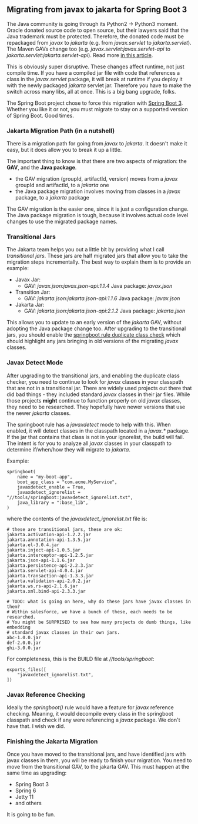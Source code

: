 ## Migrating from javax to jakarta for Spring Boot 3

The Java community is going through its Python2 → Python3 moment.
Oracle donated source code to open source, but their lawyers said that the Java trademark must be protected.
Therefore, the donated code must be repackaged from *javax* to *jakarta* (e.g. from *javax.servlet* to *jakarta.servlet*).
The Maven GAVs change too (e.g. *javax.servlet:javax.servlet-api* to *jakarta.servlet:jakarta.servlet-api*).
Read more [in this article](https://blogs.oracle.com/javamagazine/post/transition-from-java-ee-to-jakarta-ee).

This is obviously super disruptive.
These changes affect runtime, not just compile time.
If you have a compiled jar file with code that references a class in the *javax.servlet* package,
  it will break at runtime if you deploy it with the newly packaged *jakarta* servlet jar.
Therefore you have to make the switch across many libs, all at once.
This is a big bang upgrade, folks.

The Spring Boot project chose to force this migration with [Spring Boot 3](https://spring.io/blog/2022/11/24/spring-boot-3-0-goes-ga).
Whether you like it or not, you must migrate to stay on a supported version of Spring Boot.
Good times.

### Jakarta Migration Path (in a nutshell)

There is a migration path for going from *javax* to *jakarta*.
It doesn't make it easy, but it does allow you to break it up a little.

The important thing to know is that there are two aspects of migration: the **GAV**, and the **Java package**.
- the GAV migration (groupId, artifactId, version) moves from a *javax* groupId and artifactId, to a *jakarta* one
- the Java package migration involves moving from classes in a *javax* package, to a *jakarta* package

The GAV migration is the easier one, since it is just a configuration change.
The Java package migration is tough, because it involves actual code level changes to use the migrated package names.

### Transitional Jars

The Jakarta team helps you out a little bit by providing what I call *transitional jars*.
These jars are half migrated jars that allow you to take the migration steps incrementally.
The best way to explain them is to provide an example:

- Javax Jar:
  - GAV: *javax.json:javax.json-api:1.1.4* Java package: *javax.json*
- Transition Jar:
  - GAV: *jakarta.json:jakarta.json-api:1.1.6* Java package: *javax.json*
- Jakarta Jar:
  - GAV: *jakarta.json:jakarta.json-api:2.1.2* Java package: *jakarta.json*

This allows you to update to an early version of the *jakarta* GAV, without adopting the Java package change too.
After upgrading to the transitional jars, you should enable the
[springboot rule duplicate class check](https://github.com/salesforce/rules_spring/blob/main/springboot/unwanted_classes.md#detecting-duplicate-classes)
  which should highlight any jars bringing in old versions of the migrating *javax* classes.

### Javax Detect Mode

After upgrading to the transitional jars, and enabling the duplicate class checker, you need to continue to look for *javax* classes
  in your classpath that are not in a transitional jar.
There are widely used projects out there that did bad things - they included standard *javax* classes in their jar files.
While those projects **might** continue to function properly on old *javax* classes, they need to be researched.
They hopefully have newer versions that use the newer *jakarta* classes.

The springboot rule has a *javaxdetect* mode to help with this.
When enabled, it will detect classes in the classpath located in a _javax.*_ package.
If the jar that contains that class is not in your ignorelist, the build will fail.
The intent is for you to analyze all *javax* classes in your classpath to determine if/when/how they will migrate to _jakarta_.

Example:

```starlark
springboot(
    name = "my-boot-app",
    boot_app_class = "com.acme.MyService",
    javaxdetect_enable = True,
    javaxdetect_ignorelist = "//tools/springboot:javaxdetect_ignorelist.txt",
    java_library = ":base_lib",
)
```

where the contents of the *javaxdetect_ignorelist.txt* file is:

```
# these are transitional jars, these are ok:
jakarta.activation-api-1.2.2.jar
jakarta.annotation-api-1.3.5.jar
jakarta.el-3.0.4.jar
jakarta.inject-api-1.0.5.jar
jakarta.interceptor-api-1.2.5.jar
jakarta.json-api-1.1.6.jar
jakarta.persistence-api-2.2.3.jar
jakarta.servlet-api-4.0.4.jar
jakarta.transaction-api-1.3.3.jar
jakarta.validation-api-2.0.2.jar
jakarta.ws.rs-api-2.1.6.jar
jakarta.xml.bind-api-2.3.3.jar

# TODO: what is going on here, why do these jars have javax classes in them?
# Within salesforce, we have a bunch of these, each needs to be researched.
# You might be SURPRISED to see how many projects do dumb things, like embedding
# standard javax classes in their own jars.
abc-1.0.0.jar
def-2.0.0.jar
ghi-3.0.0.jar
```

For completeness, this is the BUILD file at *//tools/springboot*:

```
exports_files([
    "javaxdetect_ignorelist.txt",
])
```

### Javax Reference Checking

Ideally the *springboot()* rule would have a feature for *javax* reference checking.
Meaning, it would decompile every class in the springboot classpath and check if any were referencing
  a *javax* package.
We don't have that. I wish we did.

### Finishing the Jakarta Migration

Once you have moved to the transitional jars, and have identified jars with javax classes in them, you will be ready
  to finish your migration.
You need to move from the transitional GAV, to the jakarta GAV.
This must happen at the same time as upgrading:
- Spring Boot 3
- Spring 6
- Jetty 11
- and others

It is going to be fun.
